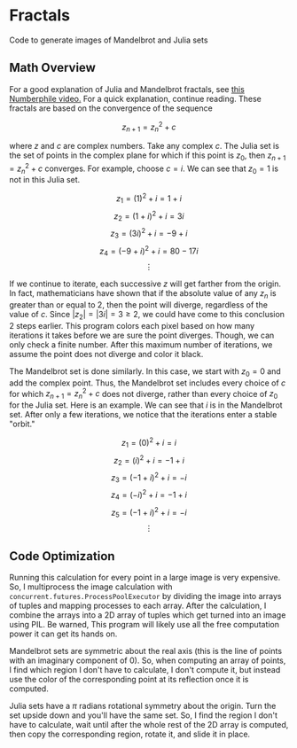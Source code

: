 # Fractals
Code to generate images of Mandelbrot and Julia sets

## Math Overview

For a good explanation of Julia and Mandelbrot fractals, see [this Numberphile video.](https://www.youtube.com/watch?v=FFftmWSzgmk) For a quick explanation, continue reading. These fractals are based on the convergence of the sequence

$$z_{n+1}=z_{n}^2+c$$

where $z$ and $c$ are complex numbers. Take any complex $c$. The Julia set is the set of points in the complex plane for which if this point is $z_0$, then $z_{n+1}=z_{n}^2+c$ converges. For example, choose $c = i$. We can see that $z_0=1$ is not in this Julia set.

$$z_1 = (1)^2 + i = 1 + i$$
$$z_2 = (1+i)^2 + i = 3i$$
$$z_3 = (3i)^2 + i = -9 + i$$
$$z_4 = (-9 + i)^2 + i = 80-17i$$
$$\vdots$$

If we continue to iterate, each successive $z$ will get farther from the origin. In fact, mathematicians have shown that if the absolute value of any $z_n$ is greater than or equal to $2$, then the point will diverge, regardless of the value of $c$. Since $|z_2| = |3i| = 3 \geq 2$, we could have come to this conclusion 2 steps earlier. This program colors each pixel based on how many iterations it takes before we are sure the point diverges. Though, we can only check a finite number. After this maximum number of iterations, we assume the point does not diverge and color it black.

The Mandelbrot set is done similarly. In this case, we start with $z_0 = 0$ and add the complex point. Thus, the Mandelbrot set includes every choice of $c$ for which $z_{n+1}=z_{n}^2+c$ does not diverge, rather than every choice of $z_0$ for the Julia set. Here is an example. We can see that $i$ is in the Mandelbrot set. After only a few iterations, we notice that the iterations enter a stable "orbit."

$$z_1 = (0)^2 + i = i$$
$$z_2 = (i)^2 + i = -1 + i$$
$$z_3 = (-1+i)^2 + i = -i$$
$$z_4 = (-i)^2 + i = -1 +i$$
$$z_5 = (-1+i)^2 + i = -i$$
$$\vdots$$

## Code Optimization

Running this calculation for every point in a large image is very expensive. So, I multiprocess the image calculation with `concurrent.futures.ProcessPoolExecutor` by dividing the image into arrays of tuples and mapping processes to each array. After the calculation, I combine the arrays into a 2D array of tuples which get turned into an image using PIL. Be warned, This program will likely use all the free computation power it can get its hands on.

Mandelbrot sets are symmetric about the real axis (this is the line of points with an imaginary component of 0). So, when computing an array of points, I find which region I don't have to calculate, I don't compute it, but instead use the color of the corresponding point at its reflection once it is computed.

Julia sets have a $\pi$ radians rotational symmetry about the origin. Turn the set upside down and you'll have the same set. So, I find the region I don't have to calculate, wait until after the whole rest of the 2D array is computed, then copy the corresponding region, rotate it, and slide it in place.
